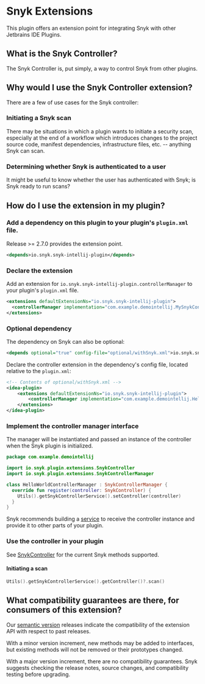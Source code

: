 # Snyk Extensions

This plugin offers an extension point for integrating Snyk with other Jetbrains IDE Plugins.

## What is the Snyk Controller?

The Snyk Controller is, put simply, a way to control Snyk from other plugins.

## Why would I use the Snyk Controller extension?

There are a few of use cases for the Snyk controller:

### Initiating a Snyk scan

There may be situations in which a plugin wants to initiate a security scan, especially at the end of a workflow which
introduces changes to the project source code, manifest dependencies, infrastructure files,
etc. -- anything Snyk can scan.

### Determining whether Snyk is authenticated to a user

It might be useful to know whether the user has authenticated with Snyk; is Snyk ready to run scans?

## How do I use the extension in my plugin?

### Add a dependency on this plugin to your plugin's `plugin.xml` file.

Release >= 2.7.0 provides the extension point.

```xml
<depends>io.snyk.snyk-intellij-plugin</depends>
```

### Declare the extension

Add an extension for `io.snyk.snyk-intellij-plugin.controllerManager` to your plugin's `plugin.xml` file.

```xml
<extensions defaultExtensionNs="io.snyk.snyk-intellij-plugin">
  <controllerManager implementation="com.example.demointellij.MySnykControllerManager"/>
</extensions>
```

### Optional dependency

The dependency on Snyk can also be optional:

```xml
<depends optional="true" config-file="optional/withSnyk.xml">io.snyk.snyk-intellij-plugin</depends>
```

Declare the controller extension in the dependency's config file, located relative to the `plugin.xml`:

```xml
<!-- Contents of optional/withSnyk.xml -->
<idea-plugin>
    <extensions defaultExtensionNs="io.snyk.snyk-intellij-plugin">
        <controllerManager implementation="com.example.demointellij.HelloWorldControllerManager" />
    </extensions>
</idea-plugin>
```

### Implement the controller manager interface

The manager will be instantiated and passed an instance of the controller when the Snyk plugin is initialized.

```kotlin
package com.example.demointellij

import io.snyk.plugin.extensions.SnykController
import io.snyk.plugin.extensions.SnykControllerManager

class HelloWorldControllerManager : SnykControllerManager {
  override fun register(controller: SnykController) {
    Utils().getSnykControllerService().setController(controller)
  }
}
```

Snyk recommends building a [service](https://plugins.jetbrains.com/docs/intellij/plugin-services.html) to receive the
controller instance and provide it to other parts of your plugin.

### Use the controller in your plugin

See [SnykController](https://github.com/snyk/snyk-intellij-plugin/blob/main/src/main/kotlin/io/snyk/plugin/extensions/SnykController.kt)
for the current Snyk methods supported.

#### Initiating a scan

```kotlin
Utils().getSnykControllerService().getController()?.scan()
```

## What compatibility guarantees are there, for consumers of this extension?

Our [semantic version](https://semver.org/) releases indicate the compatibility of the extension API with respect to
past releases.

With a minor version increment, new methods may be added to interfaces, but existing methods will not be removed or
their prototypes changed.

With a major version increment, there are no compatibility guarantees. Snyk suggests checking the release notes, source
changes, and compatibility testing before upgrading.
